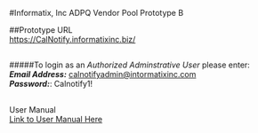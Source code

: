 
#Informatix, Inc  ADPQ Vendor Pool Prototype B

##Prototype URL <br/>
https://CalNotify.informatixinc.biz/ <br />
##
#####To login as an _Authorized Adminstrative User_ please enter:<br />
**_Email Address:_** calnotifyadmin@intormatixinc.com <br />
**_Password:_**: Calnotify1!<br />

##
User Manual <br/>
[Link to User Manual Here](https://github.com/informatixinc/Cal-Notify/tree/master/db_schema)<br />
##








